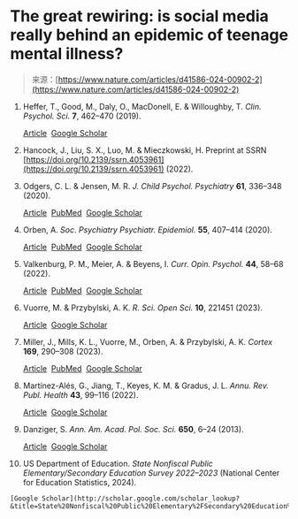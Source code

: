 <!--yml
category: 未分类
date: 2024-05-29 12:49:28
-->

# The great rewiring: is social media really behind an epidemic of teenage mental illness?

> 来源：[https://www.nature.com/articles/d41586-024-00902-2](https://www.nature.com/articles/d41586-024-00902-2)

1.  Heffer, T., Good, M., Daly, O., MacDonell, E. & Willoughby, T. *Clin. Psychol. Sci.* **7**, 462–470 (2019).

    [Article](https://doi.org/10.1177%2F2167702618812727)  [Google Scholar](http://scholar.google.com/scholar_lookup?&title=&journal=Clin.%20Psychol.%20Sci.&doi=10.1177%2F2167702618812727&volume=7&pages=462-470&publication_year=2019&author=Heffer%2CT.&author=Good%2CM.&author=Daly%2CO.&author=MacDonell%2CE.&author=Willoughby%2CT.) 

2.  Hancock, J., Liu, S. X., Luo, M. & Mieczkowski, H. Preprint at SSRN [https://doi.org/10.2139/ssrn.4053961](https://doi.org/10.2139/ssrn.4053961) (2022).

3.  Odgers, C. L. & Jensen, M. R. *J. Child Psychol. Psychiatry* **61**, 336–348 (2020).

    [Article](https://doi.org/10.1111%2Fjcpp.13190)  [PubMed](http://www.ncbi.nlm.nih.gov/entrez/query.fcgi?cmd=Retrieve&db=PubMed&dopt=Abstract&list_uids=31951670)  [Google Scholar](http://scholar.google.com/scholar_lookup?&title=&journal=J.%20Child%20Psychol.%20Psychiatry&doi=10.1111%2Fjcpp.13190&volume=61&pages=336-348&publication_year=2020&author=Odgers%2CC.%20L.&author=Jensen%2CM.%20R.) 

4.  Orben, A. *Soc*. *Psychiatry Psychiatr. Epidemiol.* **55**, 407–414 (2020).

    [Article](https://link.springer.com/doi/10.1007/s00127-019-01825-4)  [PubMed](http://www.ncbi.nlm.nih.gov/entrez/query.fcgi?cmd=Retrieve&db=PubMed&dopt=Abstract&list_uids=31925481)  [Google Scholar](http://scholar.google.com/scholar_lookup?&title=&journal=Soc.%20Psychiatry%20Psychiatr.%20Epidemiol.&doi=10.1007%2Fs00127-019-01825-4&volume=55&pages=407-414&publication_year=2020&author=Orben%2CA.) 

5.  Valkenburg, P. M., Meier, A. & Beyens, I. *Curr. Opin. Psychol.* **44**, 58–68 (2022).

    [Article](https://doi.org/10.1016%2Fj.copsyc.2021.08.017)  [PubMed](http://www.ncbi.nlm.nih.gov/entrez/query.fcgi?cmd=Retrieve&db=PubMed&dopt=Abstract&list_uids=34563980)  [Google Scholar](http://scholar.google.com/scholar_lookup?&title=&journal=Curr.%20Opin.%20Psychol.&doi=10.1016%2Fj.copsyc.2021.08.017&volume=44&pages=58-68&publication_year=2022&author=Valkenburg%2CP.%20M.&author=Meier%2CA.&author=Beyens%2CI.) 

6.  Vuorre, M. & Przybylski, A. K. *R. Sci. Open Sci.* **10**, 221451 (2023).

    [Article](https://doi.org/10.1098%2Frsos.221451)  [Google Scholar](http://scholar.google.com/scholar_lookup?&title=&journal=R.%20Sci.%20Open%20Sci.&doi=10.1098%2Frsos.221451&volume=10&publication_year=2023&author=Vuorre%2CM.&author=Przybylski%2CA.%20K.) 

7.  Miller, J., Mills, K. L., Vuorre, M., Orben, A. & Przybylski, A. K. *Cortex* **169**, 290–308 (2023).

    [Article](https://doi.org/10.1016%2Fj.cortex.2023.09.009)  [PubMed](http://www.ncbi.nlm.nih.gov/entrez/query.fcgi?cmd=Retrieve&db=PubMed&dopt=Abstract&list_uids=37976871)  [Google Scholar](http://scholar.google.com/scholar_lookup?&title=&journal=Cortex&doi=10.1016%2Fj.cortex.2023.09.009&volume=169&pages=290-308&publication_year=2023&author=Miller%2CJ.&author=Mills%2CK.%20L.&author=Vuorre%2CM.&author=Orben%2CA.&author=Przybylski%2CA.%20K.) 

8.  Martínez-Alés, G., Jiang, T., Keyes, K. M. & Gradus, J. L. *Annu. Rev. Publ. Health* **43**, 99–116 (2022).

    [Article](https://doi.org/10.1146%2Fannurev-publhealth-051920-123206)  [Google Scholar](http://scholar.google.com/scholar_lookup?&title=&journal=Annu.%20Rev.%20Publ.%20Health&doi=10.1146%2Fannurev-publhealth-051920-123206&volume=43&pages=99-116&publication_year=2022&author=Mart%C3%ADnez-Al%C3%A9s%2CG.&author=Jiang%2CT.&author=Keyes%2CK.%20M.&author=Gradus%2CJ.%20L.) 

9.  Danziger, S. *Ann. Am. Acad. Pol. Soc. Sci.* **650**, 6–24 (2013).

    [Article](https://doi.org/10.1177%2F0002716213500454)  [Google Scholar](http://scholar.google.com/scholar_lookup?&title=&journal=Ann.%20Am.%20Acad.%20Pol.%20Soc.%20Sci.&doi=10.1177%2F0002716213500454&volume=650&pages=6-24&publication_year=2013&author=Danziger%2CS.) 

10.  US Department of Education. *State Nonfiscal Public Elementary/Secondary Education Survey 2022–2023* (National Center for Education Statistics, 2024).

    [Google Scholar](http://scholar.google.com/scholar_lookup?&title=State%20Nonfiscal%20Public%20Elementary%2FSecondary%20Education%20Survey%202022%E2%80%932023&publication_year=2024)